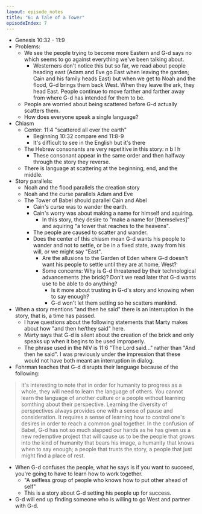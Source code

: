 ```yaml
---
layout: episode_notes
title: "6: A Tale of a Tower"
episodeIndex: 7
---
```

- Genesis 10:32 - 11:9
- Problems:
  - We see the people trying to become more Eastern and G-d says no which seems to go against everything we've been talking about.
    - Westerners don't notice this but so far, we read about people heading east (Adam and Eve go East when leaving the garden; Cain and his family heads East) but when we get to Noah and the flood, G-d brings them back West. When they leave the ark, they head East. People continue to move farther and farther away from where G-d has intended for them to be.
  - People are worried about being scattered before G-d actually scatters them.
  - How does everyone speak a single language?
- Chiasm
  - Center: 11:4 "scattered all over the earth"
    - Beginning 10:32 compare end 11:8-9
    - It's difficult to see in the English but it's there
  - The Hebrew consonants are very repetitive in this story: n b l h
    - These consonant appear in the same order and then halfway through the story they reverse.
  - There is language at scattering at the beginning, end, and the middle. 
- Story parallels:
  - Noah and the flood parallels the creation story
  - Noah and the curse parallels Adam and Eve
  - The Tower of Babel should parallel Cain and Abel
    - Cain's curse was to wander the earth.
    - Cain's worry was about making a name for himself and aquiring.
      - In this story, they desire to "make a name for [themselves]" and aquiring "a tower that reaches to the heavens".
    - The people are caused to scatter and wander.
    - Does the center of this chiasm mean G-d wants his people to wander and not to settle, or be in a fixed state, away from his will, or we might say "East".
      - Are the allusions to the Garden of Eden where G-d doesn't want his people to settle until they are at home, West?
      - Some concerns: Why is G-d threatened by their technological advancements (the brick)? Don't we read later that G-d wants use to be able to do anything?
        - Is it more about trusting in G-d's story and knowing when to say enough?
        - G-d won't let them setting so he scatters mankind.
- When a story mentions "and then he said" there is an interruption in the story, that is, a time has passed.
  - I have questions about the following statements that Marty makes about how "and then he/they said" here.
  - Marty says that G-d is silent about the creation of the brick and only speaks up when it begins to be used improperly.
  - The phrase used in the NIV is 11:6 "The Lord said..." rather than "And then he said". I was previously under the impression that these would not have both meant an interruption in dialog.
- Fohrman teaches that G-d disrupts their language because of the following: 
> It's interesting to note that in order for humanity to progress as a whole, they will need to learn the language of others. You cannot learn the language of another culture or a people without learning somthing about their perspective. Learning the diversity of perspectives always provides one with a sense of pause and consideration. It requires a sense of learning how to control one's desires in order to reach a common goal together. In the confusion of Babel, G-d has not so much slapped our hands as he has given us a new redemptive project that will cause us to be the people that grows into the kind of humanity that bears his image, a humanity that knows when to say enough; a people that trusts the story, a people that just might find a place of rest.
  - When G-d confuses the people, what he says is if you want to succeed, you're going to have to learn how to work together.
    - "A selfless group of people who knows how to put other ahead of self"
    - This is a story about G-d setting his people up for success.
- G-d will end up finding someone who is willing to go West and partner with G-d.
